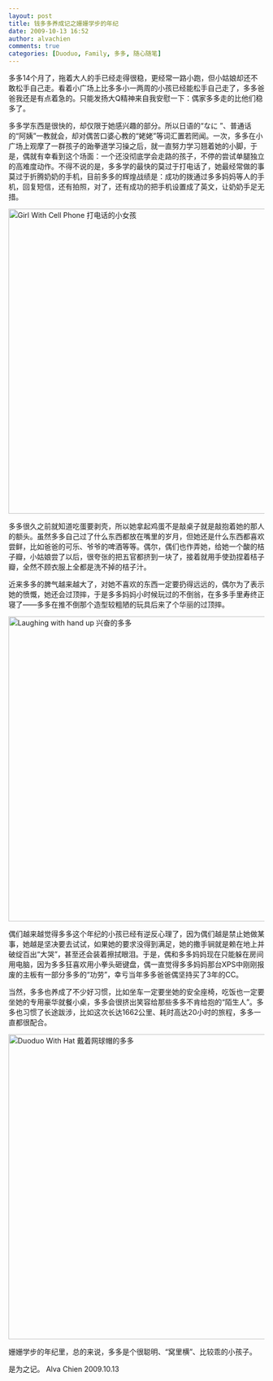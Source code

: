 ```yaml
---
layout: post
title: 钱多多养成记之姗姗学步的年纪
date: 2009-10-13 16:52
author: alvachien
comments: true
categories: [Duoduo, Family, 多多, 随心随笔]
---
```

<div id="bp-5CD1AA99D25FD840_917-content">

多多14个月了，拖着大人的手已经走得很稳，更经常一路小跑，但小姑娘却还不敢松手自己走。看着小广场上比多多小一两周的小孩已经能松手自己走了，多多爸爸我还是有点着急的。只能发扬大Q精神来自我安慰一下：偶家多多走的比他们稳多了。

多多学东西是很快的，却仅限于她感兴趣的部分。所以日语的“なに ”、普通话的“阿姨”一教就会，却对偶苦口婆心教的“姥姥”等词汇置若罔闻。一次，多多在小广场上观摩了一群孩子的跆拳道学习操之后，就一直努力学习翘着她的小脚，于是，偶就有幸看到这个场面：一个还没彻底学会走路的孩子，不停的尝试单腿独立的高难度动作。不得不说的是，多多学的最快的莫过于打电话了，她最经常做的事莫过于折腾奶奶的手机，目前多多的辉煌战绩是：成功的拨通过多多妈妈等人的手机，回复短信，还有拍照，对了，还有成功的把手机设置成了英文，让奶奶手足无措。

<a title="Girl With Cell Phone 打电话的小女孩 by Alva Chien, on Flickr" href="http://www.flickr.com/photos/alvachien/4005159090/"><img src="http://farm4.static.flickr.com/3512/4005159090_4219c41487_b.jpg" alt="Girl With Cell Phone 打电话的小女孩" width="600" /></a>

多多很久之前就知道吃蛋要剥壳，所以她拿起鸡蛋不是敲桌子就是敲抱着她的那人的额头。虽然多多自己过了什么东西都放在嘴里的岁月，但她还是什么东西都喜欢尝鲜，比如爸爸的可乐、爷爷的啤酒等等。偶尔，偶们也作弄她，给她一个酸的桔子瓣，小姑娘尝了以后，很夸张的把五官都挤到一块了，接着就用手使劲捏着桔子瓣，全然不顾衣服上全都是洗不掉的桔子汁。

近来多多的脾气越来越大了，对她不喜欢的东西一定要扔得远远的，偶尔为了表示她的愤慨，她还会过顶摔，于是多多妈妈小时候玩过的不倒翁，在多多手里寿终正寝了——多多在推不倒那个造型较粗陋的玩具后来了个华丽的过顶摔。

<a title="Laughing with hand up 兴奋的多多 by Alva Chien, on Flickr" href="http://www.flickr.com/photos/alvachien/4005160870/"><img src="http://farm3.static.flickr.com/2662/4005160870_f320e166f2_b.jpg" alt="Laughing with hand up 兴奋的多多" width="600" /></a>

偶们越来越觉得多多这个年纪的小孩已经有逆反心理了，因为偶们越是禁止她做某事，她越是坚决要去试试，如果她的要求没得到满足，她的撒手锏就是赖在地上并破绽百出“大哭”，甚至还会装着擦拭眼泪。于是，偶和多多妈妈现在只能躲在房间用电脑，因为多多狂喜欢用小拳头砸键盘，偶一直觉得多多妈妈那台XPS中刚刚报废的主板有一部分多多的“功劳”，幸亏当年多多爸爸偶坚持买了3年的CC。

当然，多多也养成了不少好习惯，比如坐车一定要坐她的安全座椅，吃饭也一定要坐她的专用豪华就餐小桌，多多会很挤出笑容给那些多多不肯给抱的“陌生人”。多多也习惯了长途跋涉，比如这次长达1662公里、耗时高达20小时的旅程，多多一直都很配合。

<a title="Duoduo With Hat  戴着网球帽的多多 by Alva Chien, on Flickr" href="http://www.flickr.com/photos/alvachien/4004395695/"><img src="http://farm3.static.flickr.com/2547/4004395695_b4830bcc49_b.jpg" alt="Duoduo With Hat  戴着网球帽的多多" width="600" /></a>

姗姗学步的年纪里，总的来说，多多是个很聪明、“窝里横”、比较乖的小孩子。

是为之记。
Alva Chien
2009.10.13

</div>
